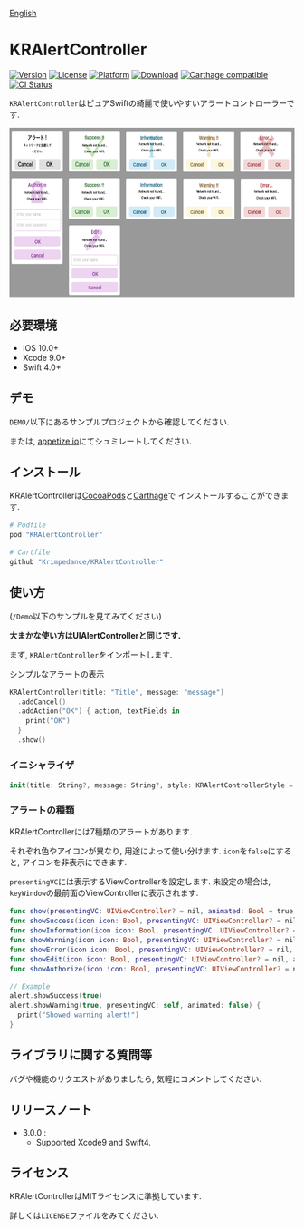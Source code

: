 [English](./README.md)

# KRAlertController

[![Version](https://img.shields.io/cocoapods/v/KRAlertController.svg?style=flat)](http://cocoapods.org/pods/KRAlertController)
[![License](https://img.shields.io/cocoapods/l/KRAlertController.svg?style=flat)](http://cocoapods.org/pods/KRAlertController)
[![Platform](https://img.shields.io/cocoapods/p/KRAlertController.svg?style=flat)](http://cocoapods.org/pods/KRAlertController)
[![Download](https://img.shields.io/cocoapods/dt/KRAlertController.svg?style=flat)](http://cocoapods.org/pods/KRAlertController)
[![Carthage compatible](https://img.shields.io/badge/Carthage-compatible-4BC51D.svg?style=flat)](https://github.com/Carthage/Carthage)
[![CI Status](http://img.shields.io/travis/krimpedance/KRAlertController.svg?style=flat)](https://travis-ci.org/krimpedance/KRAlertController)

`KRAlertController`はピュアSwiftの綺麗で使いやすいアラートコントローラーです.

<img src="https://github.com/krimpedance/Resources/blob/master/KRAlertController/styles.png" height=300>

## 必要環境
- iOS 10.0+
- Xcode 9.0+
- Swift 4.0+

## デモ
`DEMO/`以下にあるサンプルプロジェクトから確認してください.

または, [appetize.io](https://appetize.io/app/jc2066a1jncndy2uet7wkp0ykg)にてシュミレートしてください.

## インストール
KRAlertControllerは[CocoaPods](http://cocoapods.org)と[Carthage](https://github.com/Carthage/Carthage)で
インストールすることができます.

```ruby
# Podfile
pod "KRAlertController"
```

```ruby
# Cartfile
github "Krimpedance/KRAlertController"
```

## 使い方
(`/Demo`以下のサンプルを見てみてください)

**大まかな使い方はUIAlertControllerと同じです.**

まず, `KRAlertController`をインポートします.

シンプルなアラートの表示

```Swift
KRAlertController(title: "Title", message: "message")
  .addCancel()
  .addAction("OK") { action, textFields in
    print("OK")
  }
  .show()
```

### イニシャライザ
```Swift
init(title: String?, message: String?, style: KRAlertControllerStyle = .Alert)
```

### アラートの種類
KRAlertControllerには7種類のアラートがあります.

それぞれ色やアイコンが異なり, 用途によって使い分けます.
`icon`を`false`にすると, アイコンを非表示にできます.

`presentingVC`には表示するViewControllerを設定します.
未設定の場合は, `keyWindow`の最前面のViewControllerに表示されます.

```Swift
func show(presentingVC: UIViewController? = nil, animated: Bool = true, completion: (() -> ())? = nil)
func showSuccess(icon icon: Bool, presentingVC: UIViewController? = nil, animated: Bool = true, completion: (() -> ())? = nil)
func showInformation(icon icon: Bool, presentingVC: UIViewController? = nil, animated: Bool = true, completion: (() -> ())? = nil)
func showWarning(icon icon: Bool, presentingVC: UIViewController? = nil, animated: Bool = true, completion: (() -> ())? = nil)
func showError(icon icon: Bool, presentingVC: UIViewController? = nil, animated: Bool = true, completion: (() -> ())? = nil)
func showEdit(icon icon: Bool, presentingVC: UIViewController? = nil, animated: Bool = true, completion: (() -> ())? = nil)
func showAuthorize(icon icon: Bool, presentingVC: UIViewController? = nil, animated: Bool = true, completion: (() -> ())? = nil)
```

```Swift
// Example
alert.showSuccess(true)
alert.showWarning(true, presentingVC: self, animated: false) {
  print("Showed warning alert!")
}
```

## ライブラリに関する質問等
バグや機能のリクエストがありましたら, 気軽にコメントしてください.

## リリースノート
+ 3.0.0 :
  - Supported Xcode9 and Swift4.

## ライセンス
KRAlertControllerはMITライセンスに準拠しています.

詳しくは`LICENSE`ファイルをみてください.

